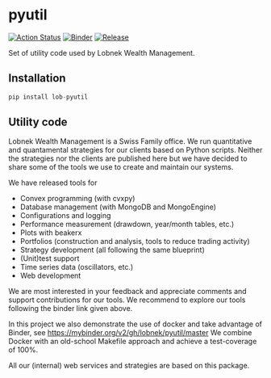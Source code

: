 # pyutil
[![Action Status](https://github.com/lobnek/pyutil/workflows/CI/badge.svg)](https://github.com/lobnek/pyutil/actions/)
[![Binder](https://mybinder.org/badge_logo.svg)](https://mybinder.org/v2/gh/lobnek/pyutil/master)
[![Release](https://github.com/lobnek/pyutil/workflows/Release/badge.svg)](https://github.com/lobnek/pyutil/actions/)

Set of utility code used by Lobnek Wealth Management.


## Installation
```python
pip install lob-pyutil
```

## Utility code

Lobnek Wealth Management is a Swiss Family office. We run quantitative and quantamental strategies for our clients based on Python scripts.
Neither the strategies nor the clients are published here but we have decided to share some of the tools we use to create and 
maintain our systems. 

We have released tools for 
* Convex programming (with cvxpy)
* Database management (with MongoDB and MongoEngine)
* Configurations and logging 
* Performance measurement (drawdown, year/month tables, etc.)
* Plots with beakerx
* Portfolios (construction and analysis, tools to reduce trading activity)
* Strategy development (all following the same blueprint)
* (Unit)test support
* Time series data (oscillators, etc.)
* Web development

We are most interested in your feedback and appreciate comments and support contributions for our tools.  We recommend to explore
our tools following the binder link given above.

In this project we also demonstrate the use of docker and take advantage of Binder, see https://mybinder.org/v2/gh/lobnek/pyutil/master
We combine Docker with an old-school Makefile approach and achieve a test-coverage of 100%.

All our (internal) web services and strategies are based on this package. 

